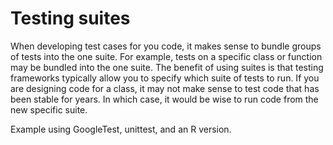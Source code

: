 # Testing suites

When developing test cases for you code, it makes sense to bundle groups of tests into the one suite.
For example, tests on a specific class or function may be bundled into the one suite. 
The benefit of using suites is that testing frameworks typically allow you to specify which suite of tests to run. 
If you are designing code for a class, it may not make sense to test code that has been stable for years. 
In which case, it would be wise to run code from the new specific suite. 

Example using GoogleTest, unittest, and an R version.